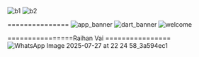 
 ![b1](https://github.com/user-attachments/assets/afd25d7c-29cc-449b-bbd3-ef530e9f8c62)
![b2](https://github.com/user-attachments/assets/a95136ce-4253-4a34-9e46-e13f12b1cdac)

 
 ===============
![app_banner](https://github.com/user-attachments/assets/031c9aea-89d1-4285-8798-679c726ede12)
![dart_banner](https://github.com/user-attachments/assets/192a71a5-0ea2-4cb0-9713-0c40321b6261)
![welcome](https://github.com/user-attachments/assets/f3b329f4-dd66-4cdc-a7ea-2d8c1ddafd92)




================Raihan Vai ================
![WhatsApp Image 2025-07-27 at 22 24 58_3a594ec1](https://github.com/user-attachments/assets/39da071b-9f0d-40ff-929b-6209d12844c5)
